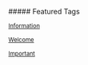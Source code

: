 #####<i class="fa fa-tags"></i> Featured Tags

<small>[Information](http://www.student.bth.se/~jejd14/phpmvc/Projekt/webroot/questions/tagged/information)</small>

<small>[Welcome](http://www.student.bth.se/~jejd14/phpmvc/Projekt/webroot/questions/tagged/welcome)</small>

<small>[Important](http://www.student.bth.se/~jejd14/phpmvc/Projekt/webroot/questions/tagged/important)</small>
